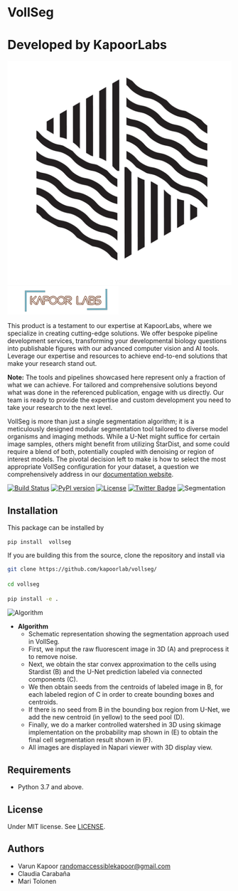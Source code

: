 # VollSeg



# Developed by KapoorLabs


![Logo1](images/mtrack.png) ![Logo2](images/kapoorlablogo.png)

This product is a testament to our expertise at KapoorLabs, where we specialize in creating cutting-edge solutions. We offer bespoke pipeline development services, transforming your developmental biology questions into publishable figures with our advanced computer vision and AI tools. Leverage our expertise and resources to achieve end-to-end solutions that make your research stand out.

**Note:** The tools and pipelines showcased here represent only a fraction of what we can achieve. For tailored and comprehensive solutions beyond what was done in the referenced publication, engage with us directly. Our team is ready to provide the expertise and custom development you need to take your research to the next level.


VollSeg is more than just a single segmentation algorithm; it is a meticulously designed modular segmentation tool tailored to diverse model organisms and imaging methods. While a U-Net might suffice for certain image samples, others might benefit from utilizing StarDist, and some could require a blend of both, potentially coupled with denoising or region of interest models. The pivotal decision left to make is how to select the most appropriate VollSeg configuration for your dataset, a question we comprehensively address in our [documentation website](https://kapoorlabs-caped.github.io/vollseg-napari/).



[![Build Status](https://travis-ci.com/kapoorlab/vollseg.svg?branch=master)](https://travis-ci.com/github/kapoorlab/vollseg)
[![PyPI version](https://img.shields.io/pypi/v/vollseg.svg?maxAge=2591000)](https://pypi.org/project/vollseg/)
[![License](https://img.shields.io/pypi/l/napari-metroid.svg?color=green)](https://github.com/kapoorlab/napari-vollseg/raw/main/LICENSE)
[![Twitter Badge](https://badgen.net/badge/icon/twitter?icon=twitter&label)](https://twitter.com/entracod)
![Segmentation](https://github.com/kapoorlab/VollSeg/blob/main/images/Seg_compare-big.png)



## Installation
This package can be installed by 

`pip install  vollseg`

If you are building this from the source, clone the repository and install via

```bash
git clone https://github.com/kapoorlab/vollseg/

cd vollseg

pip install -e .


```

![Algorithm](https://github.com/kapoorlab/VollSeg/blob/main/images/Seg_pipe-git.png)
- **Algorithm**
  - Schematic representation showing the segmentation approach used in VollSeg.
  - First, we input the raw fluorescent image in 3D (A) and preprocess it to remove noise.
  - Next, we obtain the star convex approximation to the cells using Stardist (B) and the U-Net prediction labeled via connected components (C).
  - We then obtain seeds from the centroids of labeled image in B, for each labeled region of C in order to create bounding boxes and centroids.
  - If there is no seed from B in the bounding box region from U-Net, we add the new centroid (in yellow) to the seed pool (D).
  - Finally, we do a marker controlled watershed in 3D using skimage implementation on the probability map shown in (E) to obtain the final cell segmentation result shown in (F).
  - All images are displayed in Napari viewer with 3D display view.
## Requirements

- Python 3.7 and above.


## License

Under MIT license. See [LICENSE](LICENSE).

## Authors

- Varun Kapoor <randomaccessiblekapoor@gmail.com>
- Claudia Carabaña
- Mari Tolonen
